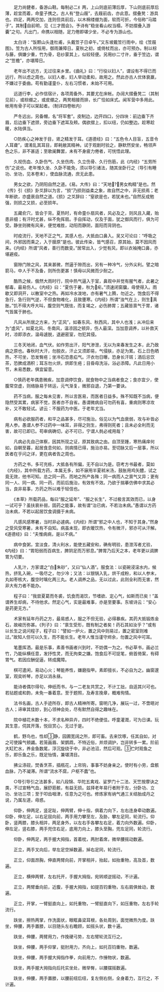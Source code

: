 <!-- { "loadSidebar": true } -->
　　足力尚健者，备游山鞋。每制必二纟两，上山则底前薄后厚，下山则底前厚后薄，趁宜而着，命童子携之。古人有“登山屐”，去屐前齿，亦此意。摺叠凳：游具也。四足，两两交加，连则但具前后，以木棉缕绷为面，软而可折，今俗称“马踏子”。其制自前明，见《三才图会》。予诗有“稳坐看山权当榻，不妨摺叠入游囊”之句。凡出门，命携以相随，足力倦即堪少坐，不必专为游山也。

　　太白诗：“饭颗山头逢杜甫，头戴笠子日卓午。”又东坡戴笠行雨中，绘《笠屐图》。笠为古人所恒用，御雨兼障日。夏秋之初，或倚杖而出，亦可预办。制以棕与藤，俱嫌少重，竹为骨，皂纱蒙其上，似较轻便。另用纱二寸许，垂于笠边，谓之“笠檐”，亦堪障日。

　　老年出不远方，无过往来乡里。《曲礼》曰：“行役以妇人”，谓设有不得已而远行，所以虑之周也。以妇人者，妇人举动柔和，故用之。然此亦古人优体衰羸，不嫌过于委曲。苟有勤谨童仆，左右习惯者，未始不可用。

　　远道行李，必作信宿计，各项周备外，其要尤在床帐。办阔大摺叠凳二（其制见前），或棕绷之，或皮绷之，两凳相接而排，长广恰如床式。闻军营中多用此。帐用有骨子可以架起者。（制详四卷帐内）

　　严冬远出，另备帽，名“将军套”。皮制边，边开四口，分四块：前边垂下齐眉，后边垂下遮颈，旁边垂下遮耳及颊。偶欲摺上，扣以纽，仍如整边。趁寒趁暖，水陆俱当。

　　○防疾心之神发于目，肾之精发于耳。《道德经》曰：“五色令人目盲，五音令人耳聋”，谓淆乱其耳目，即耗敝其精神。试于观剧时验之，静默然安坐，畅领声色之乐，非不甚适；至歌阑舞罢，未有不身疲力倦者，可恍悟此理。

　　久视伤血、久卧伤气、久坐伤肉、久立伤骨、久行伤筋，此《内经》“五劳所伤”之说也。老年惟久坐、久卧不能免，须以导引诸法，随其坐卧行之（导引有睡功、坐功，见本卷末），使血脉流通，庶无此患。

　　男女之欲，乃阴阳自然之道。《易。大传》曰：“天地，男女构精”是也。然《传》引《损》卦爻辞以为言，“损”乃损则益柔之象，故自然之中，非无损焉；老年断欲，亦盛衰自然之道。《损》之爻辞曰：“窒欲是也，若犹未也。”自然反成勉强，则损之又损，必至损年。

　　五藏俞穴，皆会于背。夏热时，有命童仆扇风者，风必及之，则风且入藏，贻患非细；有汗时尤甚，纵不免挥扇。手自挥动，仅及于面，犹之御风而行，俱为可受。静坐则微有风来，便觉难胜，动阳而静阴，面阳而背阴也。

　　时疫流行，天地不正之气，其感人也，大抵由口鼻入。吴又可论曰：“呼吸之间，外邪因而乘之，入于膜原”是也。彼此传染，皆气感召，原其始，莫不因风而来。《内经》所谓“风者，善行而数变。”居常出入，少觉有风，即以衣袖掩口鼻，亦堪避疫。

　　窗隙门隙之风，其来甚微，然逼于隙而出，另有一种冷气，分外尖利。譬之暗箭马，中人于不及备，则所伤更甚！慎毋以风微而少耐之。

　　酷热之候，俄然大雨时行，院中热气逼入于室，鼻观中并觉有腥气者，此暑之郁毒，最易伤人。《内经》曰：“夏伤于暑，秋为疟。”须速闭窗牖，毋使得入。雨歇又即洞开，以散室中之热。再如冷水泼地，亦有暑气上腾，勿近之。饱食后不得急行，急行则气逆，不但食物难化，且致壅寒。《内经》所谓“浊气在上，则生真胀。”饥不得大呼大叫，腹空则气既怯，而复竭之，必伤肺胃；五藏皆禀气于胃，诸气皆属于肺也。

　　凡风从所居之方来，为“正风”，如春东风、秋西风，其中人也浅；从冲后来为“虚风”，如夏北风、冬南风，温凉因之顿异，伤人最深。当加意调养，以补救天时，凉即添衣，温毋遽脱，退避密室，勿犯其侵。

　　三冬天地闭，血气伏。如作劳出汗，阳气渗泄，无以为来春发生之本，此乃致病之原也。春秋时大汗，勿脱衣，汗止又须即易，气侵肤，亦足为累。石上日色晒热，不可坐，恐发臀疮；坐冷石恐患疝气。汗衣勿日曝，恐身长汗斑；酒后忌饮茶，恐脾成酒积；耳冻勿火烘，烘即生疮；目昏毋洗浴，浴必添障。凡此日用小节，未易悉数，俱宜留意。

　　○慎药老年偶患微疾，加意调停饮食，就食物中之当病者食之；食亦宜少，使腹常空虚，则络脉易于转运，元气渐复，微邪自退，乃第一要诀。

　　药不当病，服之每未见害，所以言医易，而医者日益多。殊不知既不当病，便隐然受其累，病家不觉，医者亦不自省。愚谓微病自可勿药有喜，重病则寒凉攻补，又不敢轻试。谚云：不服药为中医。于老年尤当。

　　病有必欲服药者，和平之品甚多，尽可施治。俗见以为气血衰弱，攻与补皆必用人参。愚谓人参不过药中一味耳，非得之则生，弗得则死者；且未必全利而无害，故可已即已。苟审病确切，必不可已，宁谓人毵必戒用哉？

　　凡病必先自己体察，因其所现之证，原其致病之由。自顶至踵，寒热痛痒何如，自朝至暮，起居食息何如，则病情已得，施治亦易。至切脉又后一层事，所以医者在乎问之详，更在病者告之周也。

　　方药之书，多可充栋，大抵各有所偏，无不自以为是。窃考方书最者，莫如《内经》，其中所载方药，本属无多，如不寐用半夏秫米汤，鼓胀用鸡矢醴，试之竟无效，他书可知。总之同一药，而地之所产各殊；同一病而人之禀气又异；更有同一人、同一病、同一药，而前后施治，有效有不效。乃欲于揣摹仿佛中求其必当，良非易事，方药之所以难于轻信也。

　　《本草》所载药品，每曰“服之延年”、“服之长生”，不过极言其效而已，以身一试可乎？虽扶衰补弱，固药之能事，故有谓“治已病，不若治未病。”愚谓以方药治未病，不若以起居饮食调摄于未病。

　　凡感风感寒暑，当时非必遽病。《内经》所谓“邪之中人也，不知于其身。”然身之受风受寒暑，未有不自知。病虽未现，即衣暖饮热，令有微汗，邪亦可从汗解。《道德经》曰：“夫惟病病，是以不病。”

　　病中食粥，宜淡食，清火利水，能使五藏安和，确有明验，患泄泻者尤验，《内经》曰：“胃阳弱而百病生，脾阴足而万邪息。”脾胃乃后天之本，老年更以调脾胃为切要。

　　人乳汁，方家谓之“白朱砂”，又曰“仙人酒”。服食法：以瓷碗浸滚水内，候热，挤乳入碗，一吸尽之，勿少冷；又法：以银锅入乳，烘干成粉，和以人参末，丸如枣核大，腹空时噙化两三丸。老人调养之品，无以过此，此则全利而无害，然非大有力者不能办。

　　程子曰：“我尝夏葛而冬裘，饥食而渴饮，节嗜欲、定心气，如斯而已矣！”盖谓养生却病，不待他求。然定心气，实是最难事，亦是至要事。东坡诗云：“安心是药更无方。”

　　术家有延年丹药之方，最易惑人，服之不但无验，必得暴疾。其药大抵锻炼金石，故峻历弥甚。《列子》曰：“禀生受形，既有制之者矣！药石其如汝乎？”或有以长生之说问程子，程子曰：“譬如一炉火，置之风中则易过，置之密室则难过。”故知人但可以久生，而不能长生。老年人惟当谨守烬余，勿置之风中可耳。

　　笔墨挥洒，最是乐事，素善书画者兴到时，不妨偶一为之。书必草书，画必兰竹，乃能纵横任意，发抒性灵，而无拘束之嫌。饱食后不可捉笔，俯首倚案，有碍胃气。若因应酬促逼，转成魔障。

　　棋可遣闲，易动心火；琴能养性，嫌磨指甲。素即擅长，不必自为之。幽窗邃室，观奕听琴，亦足以消永昼。

　　能诗者偶尔得句，伸纸而书，与一二老友共赏之，不计工拙，自适其兴可也。若拈题或和韵，未免一番着意。至于题照，及寿言挽章，概难徇情。

　　法书名画，古人手迹所存，即古人精神所寄。窗明几净，展玩一过，不啻晤对古人；谛审其佳妙，到心领神会处，尽有默然自得之趣味在。

　　院中植花木数十本，不求名种异卉，四时不绝便佳。呼童灌溉，可为日课。玩其生意，伺其开落，悦目赏心，无过于是。

　　鹤，野鸟也，性却静，园圃宽阔之所，即可畜。去来饮啄，任其自如，对之可使躁气顿蠲。若笼画眉、架鹦鹉，不特近俗，并烦调护，岂非转多一累。阶前大缸贮水，养金鱼数尾，浮沉旋绕于中，非必池沼，然后可观。伫时观鱼之乐，即乐鱼之乐，既足怡情，兼堪清目。

　　拂尘涤砚，焚香烹茶，插瓶花，上帘钩，事事不妨身亲之。使时有小劳，盘骸血脉，乃不凝滞。所谓“流水不腐，户枢不蠹”也。

　　○导引导引之法甚多，如八段锦、华陀五禽戏、娑罗门十二法、天竺按摩诀之类，不过宣畅气血，展舒筋骸，有益无损。兹择老年易行者附于左，分卧功、立功、坐功三项；至于叩齿咽津，任意为之可也。修炼家有纳气通三关结胎成丹之说，乃属左道，毋惑。

　　仰卧，伸两足，竖足趾，伸两臂，伸十指，俱着力向下，左右连身牵动数遍。仰卧，伸左足，以右足屈向前，两手用力攀至左，及胁，攀左足同，轮流行。仰卧，竖两膝，膝头相并，两足身外，以左右手各攀左右足，着力向外数遍。仰卧，伸左足，竖右膝，两手兜住右足，底用力向上，膝头至胸，兜左足同，轮流行。

　　仰卧，伸两足，两手握大拇指，首着枕，两肘着席，微举腰摇动数遍。

　　正立，两手叉向后，举左足空掉数遍，掉右足同，轮流行。

　　正立，仰面昂胸，伸直两臂向前，开掌相并，抬起，如抬重物，高及首，数遍。

　　正立，横伸两臂，左右托开，手握大拇指，宛转顺逆摇动，不计遍。

　　正立，两臂垂向前，近腹，手握大拇指，如提百钧重物，左右肩俱耸动，数遍。

　　正立，开掌，一臂挺直向上，如托重物，一臂挺直向下，如压重物，左右手轮流行。

　　趺坐，擦热两掌，作洗面状，眼眶鼻梁耳根，各处周到，面觉微热为度。趺坐，伸腰，两手置膝，以目随头左右瞻顾，如摇头状，数十遍。

　　趺坐，伸腰，两臂用力，作挽硬弓势，左右臂轮流互行之。

　　趺坐，伸腰，两手仰掌，挺肘用力，齐向上，如托百钧重物，数遍。

　　趺坐，伸腰，两手握大拇指作拳，向前用力，作捶物状，数遍。

　　趺坐，两手握大拇指向后托实坐处，微举臀，以腰摆摇数遍。

　　趺坐，伸腰，两手置膝，以腰前纽后纽，复左侧右侧，全身着力，互行之，不计遍。

